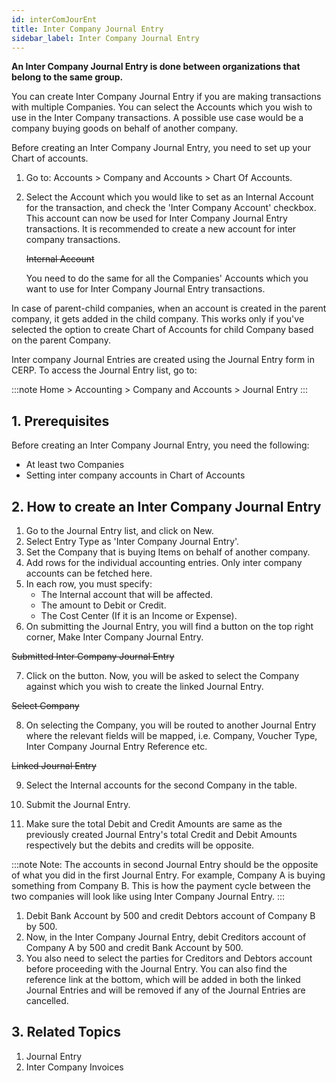 ```yaml
---
id: interComJourEnt
title: Inter Company Journal Entry
sidebar_label: Inter Company Journal Entry
---
```


**An Inter Company Journal Entry is done between organizations that belong to the same group.**

You can create Inter Company Journal Entry if you are making transactions with multiple Companies. You can select the Accounts which you wish to use in the Inter Company transactions. A possible use case would be a company buying goods on behalf of another company.

Before creating an Inter Company Journal Entry, you need to set up your Chart of accounts.

1. Go to: Accounts > Company and Accounts > Chart Of Accounts.
1. Select the Account which you would like to set as an Internal Account for the transaction, and check the 'Inter Company Account' checkbox. This account can now be used for Inter Company Journal Entry transactions. It is recommended to create a new account for inter company transactions.

   ~~Internal Account~~

   You need to do the same for all the Companies' Accounts which you want to use for Inter Company Journal Entry transactions.

In case of parent-child companies, when an account is created in the parent company, it gets added in the child company. This works only if you've selected the option to create Chart of Accounts for child Company based on the parent Company.

Inter company Journal Entries are created using the Journal Entry form in CERP. To access the Journal Entry list, go to:

:::note
Home > Accounting > Company and Accounts > Journal Entry
:::

## 1. Prerequisites

Before creating an Inter Company Journal Entry, you need the following:

- At least two Companies
- Setting inter company accounts in Chart of Accounts

## 2. How to create an Inter Company Journal Entry

1. Go to the Journal Entry list, and click on New.
1. Select Entry Type as 'Inter Company Journal Entry'.
1. Set the Company that is buying Items on behalf of another company.
1. Add rows for the individual accounting entries. Only inter company accounts can be fetched here.
1. In each row, you must specify:
   - The Internal account that will be affected.
   - The amount to Debit or Credit.
   - The Cost Center (If it is an Income or Expense).
1. On submitting the Journal Entry, you will find a button on the top right corner, Make Inter Company Journal Entry.

~~Submitted Inter Company Journal Entry~~

7. Click on the button. Now, you will be asked to select the Company against which you wish to create the linked Journal Entry.

~~Select Company~~

8. On selecting the Company, you will be routed to another Journal Entry where the relevant fields will be mapped, i.e. Company, Voucher Type, Inter Company Journal Entry Reference etc.

~~Linked Journal Entry~~

9. Select the Internal accounts for the second Company in the table.

10. Submit the Journal Entry.
11. Make sure the total Debit and Credit Amounts are same as the previously created Journal Entry's total Credit and Debit Amounts respectively but the debits and credits will be opposite.

:::note
Note: The accounts in second Journal Entry should be the opposite of what you did in the first Journal Entry. For example, Company A is buying something from Company B. This is how the payment cycle between the two companies will look like using Inter Company Journal Entry.
:::

1. Debit Bank Account by 500 and credit Debtors account of Company B by 500.
1. Now, in the Inter Company Journal Entry, debit Creditors account of Company A by 500 and credit Bank Account by 500.
1. You also need to select the parties for Creditors and Debtors account before proceeding with the Journal Entry.
   You can also find the reference link at the bottom, which will be added in both the linked Journal Entries and will be removed if any of the Journal Entries are cancelled.

## 3. Related Topics

1. Journal Entry
1. Inter Company Invoices
